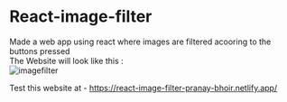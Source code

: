 # React-image-filter
Made a web app using react where images are filtered acooring to the buttons pressed <br>
The Website will look like this :<br>
![imagefilter](https://github.com/pranay03bhoir/React-image-filter/assets/147631196/4335de01-6787-4417-b901-2f73ba8f3326)<br>

Test this website at - https://react-image-filter-pranay-bhoir.netlify.app/
